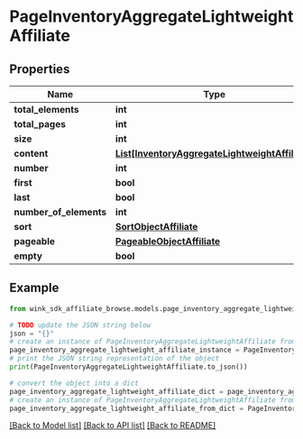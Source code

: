 # PageInventoryAggregateLightweightAffiliate


## Properties

Name | Type | Description | Notes
------------ | ------------- | ------------- | -------------
**total_elements** | **int** |  | [optional] 
**total_pages** | **int** |  | [optional] 
**size** | **int** |  | [optional] 
**content** | [**List[InventoryAggregateLightweightAffiliate]**](InventoryAggregateLightweightAffiliate.md) |  | [optional] 
**number** | **int** |  | [optional] 
**first** | **bool** |  | [optional] 
**last** | **bool** |  | [optional] 
**number_of_elements** | **int** |  | [optional] 
**sort** | [**SortObjectAffiliate**](SortObjectAffiliate.md) |  | [optional] 
**pageable** | [**PageableObjectAffiliate**](PageableObjectAffiliate.md) |  | [optional] 
**empty** | **bool** |  | [optional] 

## Example

```python
from wink_sdk_affiliate_browse.models.page_inventory_aggregate_lightweight_affiliate import PageInventoryAggregateLightweightAffiliate

# TODO update the JSON string below
json = "{}"
# create an instance of PageInventoryAggregateLightweightAffiliate from a JSON string
page_inventory_aggregate_lightweight_affiliate_instance = PageInventoryAggregateLightweightAffiliate.from_json(json)
# print the JSON string representation of the object
print(PageInventoryAggregateLightweightAffiliate.to_json())

# convert the object into a dict
page_inventory_aggregate_lightweight_affiliate_dict = page_inventory_aggregate_lightweight_affiliate_instance.to_dict()
# create an instance of PageInventoryAggregateLightweightAffiliate from a dict
page_inventory_aggregate_lightweight_affiliate_from_dict = PageInventoryAggregateLightweightAffiliate.from_dict(page_inventory_aggregate_lightweight_affiliate_dict)
```
[[Back to Model list]](../README.md#documentation-for-models) [[Back to API list]](../README.md#documentation-for-api-endpoints) [[Back to README]](../README.md)


